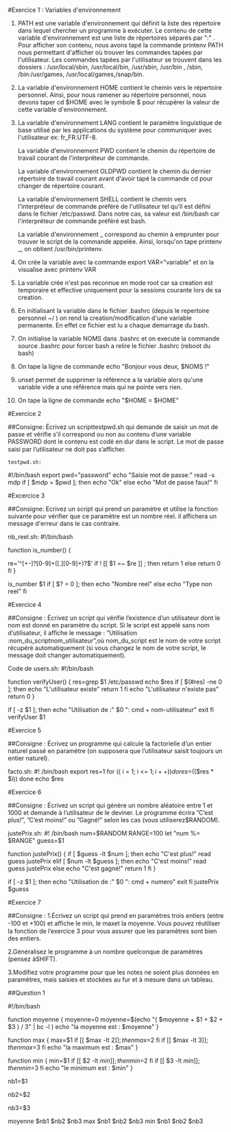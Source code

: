 #Exercice 1 : Variables d'environnement

1. PATH est une variable d'environnement qui définit la liste des répertoire dans lequel chercher un programme à exécuter.
Le contenu de cette variable d'environnement est une liste de répertoires séparés par ":" . Pour afficher son contenu, 
nous avons tapé la commande printenv PATH nous permettant d'afficher où trouver les commandes tapées par l'utilisateur. 
Les commandes tapées par l'utilisateur se trouvent dans les dossiers : /usr/local/sbin, /usr/local/bin, /usr/sbin, /usr/bin
, /sbin, /bin:/usr/games, /usr/local/games,/snap/bin.

2. La variable d'environnement HOME contient le chemin vers le répertoire personnel. Ainsi, pour nous ramener au répertoire
personnel, nous devons taper cd $HOME avec le symbole $ pour récupérer la valeur de cette variable d'environnement.

3. 
    La variable d'environnement LANG contient le paramètre linguistique de base utilisé par les applications du système
    pour communiquer avec l'utilisateur ex: fr_FR.UTF-8.
    
    La variable d'environnement PWD contient le chemin du répertoire de travail courant de l'interpréteur de commande.
    
    La variable d'environnement OLDPWD contient le chemin du dernier répertoire de travail courant avant d'avoir tapé 
    la commande cd pour changer de répertoire courant.
    
    La variable d'environnement SHELL contient le chemin vers l'interpréteur de commande préféré de l'utilisateur tel
    qu'il est défini dans le fichier /etc/passwd. Dans notre cas, sa valeur est /bin/bash car l'interpréteur de commande
    préféré est bash.
    
    La variable d'environnement _ correspond au chemin à emprunter pour trouver le script de la commande appelée.
    Ainsi, lorsqu'on tape printenv _, on obtient /usr/bin/printenv.
    


4. On crée la variable avec la commande export VAR="variable" et on la visualise avec printenv VAR

5. La variable crée n'est pas reconnue en mode root car sa creation est temporaire et effective uniquement pour la 
sessions courante lors de sa creation.

6. En initialisant la variable dans le fichier .bashrc (depuis le repertoire personnel ~/ ) on rend la 
creation/modification d'une variable permanente. En effet ce fichier est lu a chaque demarrage du bash.

7. On initialise la variable NOMS dans .bashrc et on execute la commande source .bashrc pour forcer bash a relire
le fichier .bashrc (reboot du bash)

8. On tape la ligne de commande echo "Bonjour vous deux, $NOMS !"

9. unset permet de supprimer la référence a la variable alors qu'une variable vide a une référence mais qui ne pointe
vers rien.

10. On tape la ligne de commande echo "\$HOME = $HOME"



#Exercice 2

##Consigne: 
Écrivez un scripttestpwd.sh qui demande de saisir un mot de passe et vérifie s’il correspond ou non au contenu 
d’une variable PASSWORD dont le contenu est codé en dur dans le script. Le mot de passe saisi par l’utilisateur 
ne doit pas s’aﬀicher.


    testpwd.sh:
#!/bin/bash 
export pwd="password" 
echo "Saisie mot de passe:" 
read -s mdp 
if [ $mdp = $pwd ]; then 
    echo "Ok" 
else 
    echo "Mot de passe faux!" 
fi


#Excercice 3

##Consigne:
Ecrivez un script qui prend un paramètre et utilise la fonction suivante pour vérifier que ce paramètre est un nombre
réel. il affichera un message d'erreur dans le cas contraire.

nb_reel.sh: 
#!/bin/bash 

function is_number() { 

re='^[+-]?[0-9]+([.][0-9]+)?$' 
if ! [[ $1 =~ $re ]] ; then 
    return 1 
else 
    return 0 
fi 
}

is_number $1 if [ $? = 0 ]; then 
    echo "Nombre reel" 
else 
    echo "Type non reel"
fi


#Exercice 4

##Consigne :
Écrivez un script qui vérifie l’existence d’un utilisateur dont le nom est donné en paramètre du script. Si le script 
est appelé sans nom d’utilisateur, il aﬀiche le message : ”Utilisation :nom_du_scriptnom_utilisateur”,où nom_du_script
est le nom de votre script récupéré automatiquement (si vous changez le nom de votre script, le message doit changer 
automatiquement).

Code de users.sh: 
#!/bin/bash

function verifyUser() { 
res=grep $1 /etc/passwd echo $res 
if [ $(#res) -ne 0 ]; then 
    echo "L'utilisateur existe" 
    return 1 
fi 
echo "L'utilisateur n'existe pas" 
return 0 
}

if [ -z $1 ]; then 
    echo "Utilisation de :" $0 ": cmd + nom-utilisateur" 
    exit 
fi 
verifyUser $1

#Exercice 5 

##Consigne : 
Écrivez un programme qui calcule la factorielle d’un entier naturel passé en paramètre 
(on supposera que l’utilisateur saisit toujours un entier naturel).

facto.sh: 
#! /bin/bash 
export res=1 
for (( i = 1; i <= $1; i++ )) do res=$(($res * $i)) 
done echo $res


#Exercice 6

##Consigne :
Écrivez un script qui génère un nombre aléatoire entre 1 et 1000 et demande à l’utilisateur de le deviner.
Le programme écrira ”C’est plus!”, ”C’est moins!” ou ”Gagné!” selon les cas (vous utiliserez$RANDOM).


justePrix.sh: 
#! /bin/bash 
num=$RANDOM RANGE=100 let "num %= $RANGE" 
guess=$1

function justePrix() {
if [ $guess -lt $num ]; then
    echo "C'est plus!" 
    read guess justePrix 
elif [ $num -lt $guess ]; then 
    echo "C'est moins!" 
    read guess justePrix 
else 
    echo "C'est gagné!" 
    return 1 
fi 
}

if [ -z $1 ]; then 
    echo "Utilisation de :" $0 ": cmd + numero" 
    exit 
fi 
justePrix $guess


#Exercice 7 

##Consigne :
1.Écrivez un script qui prend en paramètres trois entiers (entre -100 et +100) et aﬀiche le min, le maxet la moyenne. Vous pouvez réutiliser la fonction de l’exercice 3 pour vous assurer que les paramètres sont bien des entiers.

2.Généralisez le programme à un nombre quelconque de paramètres (pensez àSHIFT).

3.Modifiez votre programme pour que les notes ne soient plus données en paramètres, mais saisies et stockées au fur et
à mesure dans un tableau.


##Question 1

#!/bin/bash



function moyenne {
	moyenne=0
	moyenne=$(echo "( $moyenne + $1 + $2 + $3 ) / 3" | bc -l )
	echo "la moyenne est : $moyenne"
}

function max {
	max=$1
	if [[ $max -lt $2 ]]; then
		max=$2
	fi
	if [[ $max -lt $3 ]]; then
		max=$3
	fi
	echo "la maximum est : $max"
}

function min {
	min=$1
	if [[ $2 -lt $min ]]; then
		min=$2
	fi
	if [[ $3 -lt $min ]]; then
		min=$3
	fi
	echo "le minimum est : $min"
}

nb1=$1

nb2=$2

nb3=$3

moyenne $nb1 $nb2 $nb3
max $nb1 $nb2 $nb3
min $nb1 $nb2 $nb3






